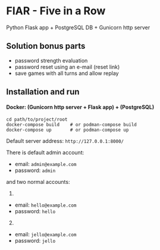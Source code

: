 # FIAR - Five in a Row

Python Flask app + PostgreSQL DB + Gunicorn http server

## Solution bonus parts
- password strength evaluation
- password reset using an e-mail (reset link)
- save games with all turns and allow replay


## Installation and run

#### Docker: (Gunicorn http server + Flask app) + (PostgreSQL)
```
cd path/to/project/root
docker-compose build    # or podman-compose build
docker-compose up       # or podman-compose up
```

Default server address: `http://127.0.0.1:8000/`

There is default admin account:

- email: `admin@example.com`
- password: `admin`

and two normal accounts:

1)
- email: `hello@example.com`
- password: `hello`

2)
- email: `jello@example.com`
- password: `jello`